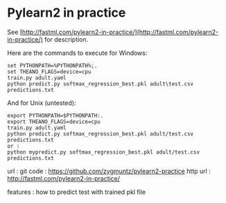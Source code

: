 Pylearn2 in practice
====================

See [http://fastml.com/pylearn2-in-practice/](http://fastml.com/pylearn2-in-practice/) for description.

Here are the commands to execute for Windows:

	set PYTHONPATH=%PYTHONPATH%;.
	set THEANO_FLAGS=device=cpu
	train.py adult.yaml
	python predict.py softmax_regression_best.pkl adult\test.csv predictions.txt
	
And for Unix (untested):

	export PYTHONPATH=$PYTHONPATH:.
	export THEANO_FLAGS=device=cpu
	train.py adult.yaml
	python predict.py softmax_regression_best.pkl adult/test.csv predictions.txt
	or :
	python mypredict.py softmax_regression_best.pkl adult/test.csv predictions.txt

url :
	git code : https://github.com/zygmuntz/pylearn2-practice
	http url : http://fastml.com/pylearn2-in-practice/

features :
	how to predict test with trained  pkl file